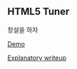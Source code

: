 ## HTML5 Tuner

창설을 하자

[Demo](https://hydthemoon.github.io/hz-tuner/)

[Explanatory writeup](http://jonathan.bergknoff.com/journal/making-a-guitar-tuner-html5)

